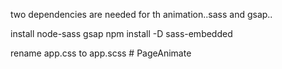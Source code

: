  two dependencies are needed for th animation..sass and gsap..

install node-sass gsap 
npm install -D sass-embedded

rename app.css to app.scss
#   P a g e A n i m a t e  
 